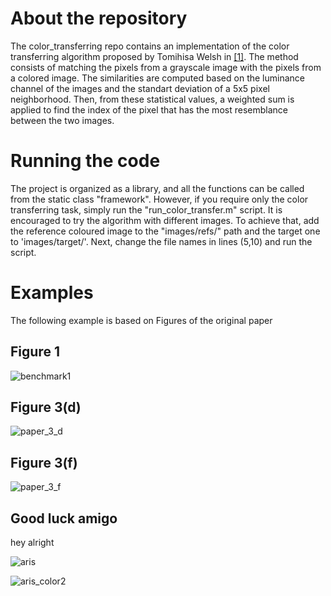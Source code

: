 # About the repository
The color_transferring repo contains an implementation of the color transferring algorithm proposed by Tomihisa Welsh in [[1]](https://dl.acm.org/doi/10.1145/566654.566576). The method consists of matching the pixels from a grayscale image with the pixels from a colored image. The similarities are computed based on the luminance channel of the images and the standart deviation of a 5x5 pixel neighborhood. Then, from these statistical values, a weighted sum is applied to find the index of the pixel that has the most resemblance between the two images.

# Running the code
The project is organized as a library, and all the functions can be called from the static class "framework". However, if you require only the color transferring task, simply run the "run_color_transfer.m" script. It is encouraged to try the algorithm with different images. To achieve that, add the reference coloured image to the "images/refs/" path and the target one to 'images/target/'. Next, change the file names in lines (5,10) and run the script.

# Examples
The following example is based on Figures of the original paper

## Figure 1
![benchmark1](https://github.com/user-attachments/assets/bc655b46-2892-4c47-a736-b8f4303bfa9f)

## Figure 3(d)
![paper_3_d](https://github.com/user-attachments/assets/9dc22b73-ab7f-4691-b03a-93d99ae02540)

## Figure 3(f)
![paper_3_f](https://github.com/user-attachments/assets/667ba8e0-e592-4cb0-aa9d-e29279874dc2)

## Good luck amigo
hey alright

![aris](https://github.com/user-attachments/assets/5c99505a-4990-4cb7-a438-220ba78b4bfd)

 ![aris_color2](https://github.com/user-attachments/assets/55f41cab-8e8f-4d83-8152-fa6bd7f134d6)

